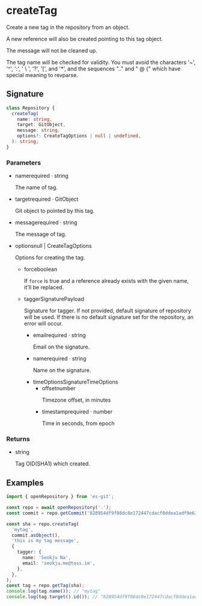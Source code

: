 # createTag

Create a new tag in the repository from an object.

A new reference will also be created pointing to this tag object.

The message will not be cleaned up.

The tag name will be checked for validity. You must avoid the characters
'~', '^', ':', ' \ ', '?', '[', and '*', and the sequences ".." and " @
{" which have special meaning to revparse.

## Signature

```ts
class Repository {
  createTag(
    name: string,
    target: GitObject,
    message: string,
    options?: CreateTagOptions | null | undefined,
  ): string;
}
```

### Parameters

<ul class="param-ul">
  <li class="param-li param-li-root">
    <span class="param-name">name</span><span class="param-required">required</span>&nbsp;·&nbsp;<span class="param-type">string</span>
    <br>
    <p class="param-description">The name of tag.</p>
  </li>
  <li class="param-li param-li-root">
    <span class="param-name">target</span><span class="param-required">required</span>&nbsp;·&nbsp;<span class="param-type">GitObject</span>
    <br>
    <p class="param-description">Git object to pointed by this tag.</p>
  </li>
  <li class="param-li param-li-root">
    <span class="param-name">message</span><span class="param-required">required</span>&nbsp;·&nbsp;<span class="param-type">string</span>
    <br>
    <p class="param-description">The message of tag.</p>
  </li>
  <li class="param-li param-li-root">
    <span class="param-name">options</span><span class="param-type">null | CreateTagOptions</span>
    <br>
    <p class="param-description">Options for creating the tag.</p>
    <ul class="param-ul">
      <li class="param-li">
        <span class="param-name">force</span><span class="param-type">boolean</span>
        <br>
        <p class="param-description">If <code>force</code> is true and a reference already exists with the given name, it&#39;ll be replaced.</p>
      </li>
      <li class="param-li">
        <span class="param-name">tagger</span><span class="param-type">SignaturePayload</span>
        <br>
        <p class="param-description">Signature for tagger.  If not provided, default signature of repository will be used. If there is no default signature set for the repository, an error will occur.</p>
        <ul class="param-ul">
          <li class="param-li">
            <span class="param-name">email</span><span class="param-required">required</span>&nbsp;·&nbsp;<span class="param-type">string</span>
            <br>
            <p class="param-description">Email on the signature.</p>
          </li>
          <li class="param-li">
            <span class="param-name">name</span><span class="param-required">required</span>&nbsp;·&nbsp;<span class="param-type">string</span>
            <br>
            <p class="param-description">Name on the signature.</p>
          </li>
          <li class="param-li">
            <span class="param-name">timeOptions</span><span class="param-type">SignatureTimeOptions</span>
            <br>
            <ul class="param-ul">
              <li class="param-li">
                <span class="param-name">offset</span><span class="param-type">number</span>
                <br>
                <p class="param-description">Timezone offset, in minutes</p>
              </li>
              <li class="param-li">
                <span class="param-name">timestamp</span><span class="param-required">required</span>&nbsp;·&nbsp;<span class="param-type">number</span>
                <br>
                <p class="param-description">Time in seconds, from epoch</p>
              </li>
            </ul>
          </li>
        </ul>
      </li>
    </ul>
  </li>
</ul>

### Returns

<ul class="param-ul">
  <li class="param-li param-li-root">
    <span class="param-type">string</span>
    <br>
    <p class="param-description">Tag OID(SHA1) which created.</p>
  </li>
</ul>

## Examples

```ts
import { openRepository } from 'es-git';

const repo = await openRepository('.');
const commit = repo.getCommit('828954df9f08dc8e172447cdacf0ddea1adf9e63');

const sha = repo.createTag(
  'mytag',
  commit.asObject(),
  'this is my tag message',
  {
    tagger: {
      name: 'Seokju Na',
      email: 'seokju.me@toss.im',
    },
  },
);
const tag = repo.getTag(sha);
console.log(tag.name()); // "mytag"
console.log(tag.target().id()); // "828954df9f08dc8e172447cdacf0ddea1adf9e63"
```